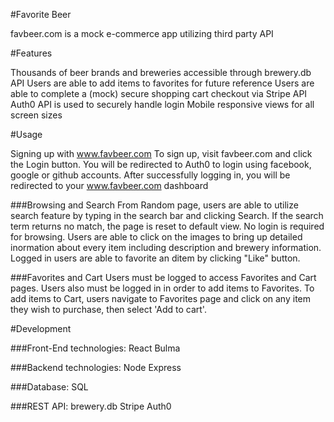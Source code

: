 #Favorite Beer

favbeer.com is a mock e-commerce app utilizing third party API

#Features

Thousands of beer brands and breweries accessible through brewery.db API
Users are able to add items to favorites for future reference 
Users are able to complete a (mock) secure shopping cart checkout via Stripe API 
Auth0 API is used to securely handle login
Mobile responsive views for all screen sizes

#Usage

Signing up with www.favbeer.com
To sign up, visit favbeer.com and click the Login button. You will be redirected to Auth0 to login using facebook, google or github accounts. After successfully logging in, you will be redirected to your www.favbeer.com dashboard

###Browsing and Search
From Random page, users are able to utilize search feature by typing in the search bar and clicking Search. If the search term returns no match, the page is reset to default view. No login is required for browsing. 
Users are able to click on the images to bring up detailed inormation about every item including description and brewery information. Logged in users are able to favorite an ditem by clicking "Like" button. 

###Favorites and Cart
Users must be logged to access Favorites and Cart pages. Users also must be logged in in order to add items to Favorites. To add items to Cart, users navigate to  Favorites page and click on any item they wish to purchase, then select 'Add to cart'. 



#Development

###Front-End technologies:
React
Bulma 

###Backend technologies: 
Node
Express

###Database:
SQL

###REST API:
brewery.db
Stripe
Auth0

